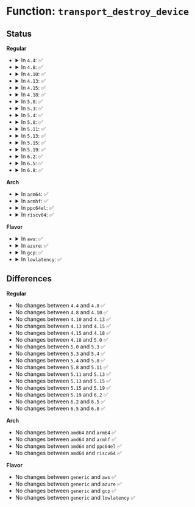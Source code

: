 # Function: <code>transport_destroy_device</code>

## Status
<b>Regular</b>
<ul>
<li>
<details>
<summary>In <code>4.4</code>: ✅</summary>

```c
void transport_destroy_device(struct device *dev);
```

**Collision:** Unique Global

**Inline:** No

**Transformation:** False

**Instances:**

```
In drivers/base/transport_class.c (ffffffff81550bf0)
Location: drivers/base/transport_class.c:276
Inline: False
Direct callers:
  - drivers/scsi/hosts.c:scsi_remove_host
  - drivers/scsi/scsi_scan.c:scsi_target_destroy
  - drivers/scsi/scsi_sysfs.c:__scsi_remove_device
  - drivers/ata/libata-transport.c:ata_tdev_delete
  - drivers/ata/libata-transport.c:ata_tlink_delete
  - drivers/ata/libata-transport.c:ata_tport_delete
  - drivers/ata/libata-transport.c:ata_tlink_add
  - drivers/ata/libata-transport.c:ata_tlink_add
  - drivers/ata/libata-transport.c:ata_tport_add
```
**Symbols:**

```
ffffffff81550bf0-ffffffff81550c07: transport_destroy_device (STB_GLOBAL)
```
</details>
</li>
<li>
<details>
<summary>In <code>4.8</code>: ✅</summary>

```c
void transport_destroy_device(struct device *dev);
```

**Collision:** Unique Global

**Inline:** No

**Transformation:** False

**Instances:**

```
In drivers/base/transport_class.c (ffffffff815a29f0)
Location: drivers/base/transport_class.c:276
Inline: False
Direct callers:
  - drivers/scsi/hosts.c:scsi_remove_host
  - drivers/scsi/scsi_scan.c:scsi_target_destroy
  - drivers/scsi/scsi_sysfs.c:__scsi_remove_device
  - drivers/ata/libata-transport.c:ata_tdev_delete
  - drivers/ata/libata-transport.c:ata_tlink_add
  - drivers/ata/libata-transport.c:ata_tlink_add
  - drivers/ata/libata-transport.c:ata_tlink_delete
  - drivers/ata/libata-transport.c:ata_tport_add
  - drivers/ata/libata-transport.c:ata_tport_delete
```
**Symbols:**

```
ffffffff815a29f0-ffffffff815a2a07: transport_destroy_device (STB_GLOBAL)
```
</details>
</li>
<li>
<details>
<summary>In <code>4.10</code>: ✅</summary>

```c
void transport_destroy_device(struct device *dev);
```

**Collision:** Unique Global

**Inline:** No

**Transformation:** False

**Instances:**

```
In drivers/base/transport_class.c (ffffffff815d1170)
Location: drivers/base/transport_class.c:276
Inline: False
Direct callers:
  - drivers/scsi/hosts.c:scsi_remove_host
  - drivers/scsi/scsi_scan.c:scsi_target_destroy
  - drivers/scsi/scsi_sysfs.c:__scsi_remove_device
  - drivers/ata/libata-transport.c:ata_tdev_delete
  - drivers/ata/libata-transport.c:ata_tlink_add
  - drivers/ata/libata-transport.c:ata_tlink_add
  - drivers/ata/libata-transport.c:ata_tlink_delete
  - drivers/ata/libata-transport.c:ata_tport_add
  - drivers/ata/libata-transport.c:ata_tport_delete
```
**Symbols:**

```
ffffffff815d1170-ffffffff815d1187: transport_destroy_device (STB_GLOBAL)
```
</details>
</li>
<li>
<details>
<summary>In <code>4.13</code>: ✅</summary>

```c
void transport_destroy_device(struct device *dev);
```

**Collision:** Unique Global

**Inline:** No

**Transformation:** False

**Instances:**

```
In drivers/base/transport_class.c (ffffffff815e5b10)
Location: drivers/base/transport_class.c:276
Inline: False
Direct callers:
  - drivers/scsi/hosts.c:scsi_remove_host
  - drivers/scsi/scsi_scan.c:scsi_target_destroy
  - drivers/scsi/scsi_sysfs.c:__scsi_remove_device
  - drivers/ata/libata-transport.c:ata_tdev_delete
  - drivers/ata/libata-transport.c:ata_tlink_add
  - drivers/ata/libata-transport.c:ata_tlink_add
  - drivers/ata/libata-transport.c:ata_tlink_delete
  - drivers/ata/libata-transport.c:ata_tport_add
  - drivers/ata/libata-transport.c:ata_tport_delete
```
**Symbols:**

```
ffffffff815e5b10-ffffffff815e5b27: transport_destroy_device (STB_GLOBAL)
```
</details>
</li>
<li>
<details>
<summary>In <code>4.15</code>: ✅</summary>

```c
void transport_destroy_device(struct device *dev);
```

**Collision:** Unique Global

**Inline:** No

**Transformation:** False

**Instances:**

```
In drivers/base/transport_class.c (ffffffff8164ce10)
Location: drivers/base/transport_class.c:276
Inline: False
Direct callers:
  - drivers/scsi/hosts.c:scsi_remove_host
  - drivers/scsi/scsi_scan.c:scsi_target_destroy
  - drivers/scsi/scsi_sysfs.c:__scsi_remove_device
  - drivers/ata/libata-transport.c:ata_tdev_delete
  - drivers/ata/libata-transport.c:ata_tlink_add
  - drivers/ata/libata-transport.c:ata_tlink_add
  - drivers/ata/libata-transport.c:ata_tlink_delete
  - drivers/ata/libata-transport.c:ata_tport_add
  - drivers/ata/libata-transport.c:ata_tport_delete
```
**Symbols:**

```
ffffffff8164ce10-ffffffff8164ce27: transport_destroy_device (STB_GLOBAL)
```
</details>
</li>
<li>
<details>
<summary>In <code>4.18</code>: ✅</summary>

```c
void transport_destroy_device(struct device *dev);
```

**Collision:** Unique Global

**Inline:** No

**Transformation:** False

**Instances:**

```
In drivers/base/transport_class.c (ffffffff816883f0)
Location: drivers/base/transport_class.c:275
Inline: False
Direct callers:
  - drivers/scsi/hosts.c:scsi_remove_host
  - drivers/scsi/scsi_scan.c:scsi_target_destroy
  - drivers/scsi/scsi_sysfs.c:__scsi_remove_device
  - drivers/ata/libata-transport.c:ata_tdev_delete
  - drivers/ata/libata-transport.c:ata_tlink_add
  - drivers/ata/libata-transport.c:ata_tlink_add
  - drivers/ata/libata-transport.c:ata_tlink_delete
  - drivers/ata/libata-transport.c:ata_tport_add
  - drivers/ata/libata-transport.c:ata_tport_delete
```
**Symbols:**

```
ffffffff816883f0-ffffffff81688407: transport_destroy_device (STB_GLOBAL)
```
</details>
</li>
<li>
<details>
<summary>In <code>5.0</code>: ✅</summary>

```c
void transport_destroy_device(struct device *dev);
```

**Collision:** Unique Global

**Inline:** No

**Transformation:** False

**Instances:**

```
In drivers/base/transport_class.c (ffffffff816a80e0)
Location: drivers/base/transport_class.c:275
Inline: False
Direct callers:
  - drivers/scsi/hosts.c:scsi_remove_host
  - drivers/scsi/scsi_scan.c:scsi_target_destroy
  - drivers/scsi/scsi_sysfs.c:__scsi_remove_device
  - drivers/ata/libata-transport.c:ata_tdev_delete
  - drivers/ata/libata-transport.c:ata_tlink_add
  - drivers/ata/libata-transport.c:ata_tlink_add
  - drivers/ata/libata-transport.c:ata_tlink_delete
  - drivers/ata/libata-transport.c:ata_tport_add
  - drivers/ata/libata-transport.c:ata_tport_delete
```
**Symbols:**

```
ffffffff816a80e0-ffffffff816a80f7: transport_destroy_device (STB_GLOBAL)
```
</details>
</li>
<li>
<details>
<summary>In <code>5.3</code>: ✅</summary>

```c
void transport_destroy_device(struct device *dev);
```

**Collision:** Unique Global

**Inline:** No

**Transformation:** False

**Instances:**

```
In drivers/base/transport_class.c (ffffffff816e12d0)
Location: drivers/base/transport_class.c:275
Inline: False
Direct callers:
  - drivers/scsi/hosts.c:scsi_remove_host
  - drivers/scsi/scsi_scan.c:scsi_target_destroy
  - drivers/scsi/scsi_sysfs.c:__scsi_remove_device
  - drivers/ata/libata-transport.c:ata_tdev_delete
  - drivers/ata/libata-transport.c:ata_tlink_add
  - drivers/ata/libata-transport.c:ata_tlink_add
  - drivers/ata/libata-transport.c:ata_tlink_delete
  - drivers/ata/libata-transport.c:ata_tport_add
  - drivers/ata/libata-transport.c:ata_tport_delete
```
**Symbols:**

```
ffffffff816e12d0-ffffffff816e12e7: transport_destroy_device (STB_GLOBAL)
```
</details>
</li>
<li>
<details>
<summary>In <code>5.4</code>: ✅</summary>

```c
void transport_destroy_device(struct device *dev);
```

**Collision:** Unique Global

**Inline:** No

**Transformation:** False

**Instances:**

```
In drivers/base/transport_class.c (ffffffff81705480)
Location: drivers/base/transport_class.c:275
Inline: False
Direct callers:
  - drivers/scsi/hosts.c:scsi_remove_host
  - drivers/scsi/scsi_scan.c:scsi_target_destroy
  - drivers/scsi/scsi_sysfs.c:__scsi_remove_device
  - drivers/ata/libata-transport.c:ata_tdev_delete
  - drivers/ata/libata-transport.c:ata_tlink_add
  - drivers/ata/libata-transport.c:ata_tlink_add
  - drivers/ata/libata-transport.c:ata_tlink_delete
  - drivers/ata/libata-transport.c:ata_tport_add
  - drivers/ata/libata-transport.c:ata_tport_delete
```
**Symbols:**

```
ffffffff81705480-ffffffff81705497: transport_destroy_device (STB_GLOBAL)
```
</details>
</li>
<li>
<details>
<summary>In <code>5.8</code>: ✅</summary>

```c
void transport_destroy_device(struct device *dev);
```

**Collision:** Unique Global

**Inline:** No

**Transformation:** False

**Instances:**

```
In drivers/base/transport_class.c (ffffffff817bfcf0)
Location: drivers/base/transport_class.c:280
Inline: False
Direct callers:
  - drivers/scsi/hosts.c:scsi_remove_host
  - drivers/scsi/scsi_scan.c:scsi_target_destroy
  - drivers/scsi/scsi_sysfs.c:__scsi_remove_device
  - drivers/ata/libata-transport.c:ata_tdev_add
  - drivers/ata/libata-transport.c:ata_tlink_add
  - drivers/ata/libata-transport.c:ata_tlink_add
  - drivers/ata/libata-transport.c:ata_tlink_delete
  - drivers/ata/libata-transport.c:ata_tlink_delete
  - drivers/ata/libata-transport.c:ata_tport_add
  - drivers/ata/libata-transport.c:ata_tport_delete
```
**Symbols:**

```
ffffffff817bfcf0-ffffffff817bfd07: transport_destroy_device (STB_GLOBAL)
```
</details>
</li>
<li>
<details>
<summary>In <code>5.11</code>: ✅</summary>

```c
void transport_destroy_device(struct device *dev);
```

**Collision:** Unique Global

**Inline:** No

**Transformation:** False

**Instances:**

```
In drivers/base/transport_class.c (ffffffff817d4bf0)
Location: drivers/base/transport_class.c:280
Inline: False
Direct callers:
  - drivers/scsi/hosts.c:scsi_remove_host
  - drivers/scsi/scsi_scan.c:scsi_target_destroy
  - drivers/scsi/scsi_sysfs.c:__scsi_remove_device
  - drivers/ata/libata-transport.c:ata_tdev_add
  - drivers/ata/libata-transport.c:ata_tlink_add
  - drivers/ata/libata-transport.c:ata_tlink_add
  - drivers/ata/libata-transport.c:ata_tlink_delete
  - drivers/ata/libata-transport.c:ata_tlink_delete
  - drivers/ata/libata-transport.c:ata_tport_add
  - drivers/ata/libata-transport.c:ata_tport_delete
```
**Symbols:**

```
ffffffff817d4bf0-ffffffff817d4c07: transport_destroy_device (STB_GLOBAL)
```
</details>
</li>
<li>
<details>
<summary>In <code>5.13</code>: ✅</summary>

```c
void transport_destroy_device(struct device *dev);
```

**Collision:** Unique Global

**Inline:** No

**Transformation:** False

**Instances:**

```
In drivers/base/transport_class.c (ffffffff817b8600)
Location: drivers/base/transport_class.c:280
Inline: False
Direct callers:
  - drivers/scsi/hosts.c:scsi_remove_host
  - drivers/scsi/scsi_scan.c:scsi_target_destroy
  - drivers/scsi/scsi_sysfs.c:__scsi_remove_device
  - drivers/ata/libata-transport.c:ata_tlink_add
  - drivers/ata/libata-transport.c:ata_tlink_add
  - drivers/ata/libata-transport.c:ata_tlink_add
  - drivers/ata/libata-transport.c:ata_tlink_delete
  - drivers/ata/libata-transport.c:ata_tlink_delete
  - drivers/ata/libata-transport.c:ata_tport_add
  - drivers/ata/libata-transport.c:ata_tport_delete
```
**Symbols:**

```
ffffffff817b8600-ffffffff817b8617: transport_destroy_device (STB_GLOBAL)
```
</details>
</li>
<li>
<details>
<summary>In <code>5.15</code>: ✅</summary>

```c
void transport_destroy_device(struct device *dev);
```

**Collision:** Unique Global

**Inline:** No

**Transformation:** False

**Instances:**

```
In drivers/base/transport_class.c (ffffffff81841fa0)
Location: drivers/base/transport_class.c:280
Inline: False
Direct callers:
  - drivers/scsi/hosts.c:scsi_remove_host
  - drivers/scsi/scsi_scan.c:scsi_target_destroy
  - drivers/scsi/scsi_sysfs.c:__scsi_remove_device
  - drivers/ata/libata-transport.c:ata_tlink_add
  - drivers/ata/libata-transport.c:ata_tlink_add
  - drivers/ata/libata-transport.c:ata_tlink_add
  - drivers/ata/libata-transport.c:ata_tlink_delete
  - drivers/ata/libata-transport.c:ata_tlink_delete
  - drivers/ata/libata-transport.c:ata_tport_add
  - drivers/ata/libata-transport.c:ata_tport_delete
```
**Symbols:**

```
ffffffff81841fa0-ffffffff81841fb7: transport_destroy_device (STB_GLOBAL)
```
</details>
</li>
<li>
<details>
<summary>In <code>5.19</code>: ✅</summary>

```c
void transport_destroy_device(struct device *dev);
```

**Collision:** Unique Global

**Inline:** No

**Transformation:** False

**Instances:**

```
In drivers/base/transport_class.c (ffffffff81985690)
Location: drivers/base/transport_class.c:280
Inline: False
Direct callers:
  - drivers/scsi/hosts.c:scsi_remove_host
  - drivers/scsi/scsi_scan.c:scsi_target_destroy
  - drivers/scsi/scsi_sysfs.c:__scsi_remove_device
  - drivers/ata/libata-transport.c:ata_tlink_add
  - drivers/ata/libata-transport.c:ata_tlink_add
  - drivers/ata/libata-transport.c:ata_tlink_add
  - drivers/ata/libata-transport.c:ata_tlink_delete
  - drivers/ata/libata-transport.c:ata_tlink_delete
  - drivers/ata/libata-transport.c:ata_tport_add
  - drivers/ata/libata-transport.c:ata_tport_delete
```
**Symbols:**

```
ffffffff81985690-ffffffff819856af: transport_destroy_device (STB_GLOBAL)
```
</details>
</li>
<li>
<details>
<summary>In <code>6.2</code>: ✅</summary>

```c
void transport_destroy_device(struct device *dev);
```

**Collision:** Unique Global

**Inline:** No

**Transformation:** False

**Instances:**

```
In drivers/base/transport_class.c (ffffffff81af3af0)
Location: drivers/base/transport_class.c:295
Inline: False
Direct callers:
  - drivers/scsi/hosts.c:scsi_remove_host
  - drivers/scsi/scsi_scan.c:scsi_target_destroy
  - drivers/scsi/scsi_sysfs.c:scsi_sysfs_add_host
  - drivers/scsi/scsi_sysfs.c:__scsi_remove_device
  - drivers/ata/libata-transport.c:ata_tlink_add
  - drivers/ata/libata-transport.c:ata_tlink_add
  - drivers/ata/libata-transport.c:ata_tlink_add
  - drivers/ata/libata-transport.c:ata_tlink_delete
  - drivers/ata/libata-transport.c:ata_tlink_delete
  - drivers/ata/libata-transport.c:ata_tport_add
  - drivers/ata/libata-transport.c:ata_tport_delete
```
**Symbols:**

```
ffffffff81af3af0-ffffffff81af3b0f: transport_destroy_device (STB_GLOBAL)
```
</details>
</li>
<li>
<details>
<summary>In <code>6.5</code>: ✅</summary>

```c
void transport_destroy_device(struct device *dev);
```

**Collision:** Unique Global

**Inline:** No

**Transformation:** False

**Instances:**

```
In drivers/base/transport_class.c (ffffffff81b41d00)
Location: drivers/base/transport_class.c:295
Inline: False
Direct callers:
  - drivers/scsi/hosts.c:scsi_remove_host
  - drivers/scsi/scsi_scan.c:scsi_target_destroy
  - drivers/scsi/scsi_sysfs.c:scsi_sysfs_add_host
  - drivers/scsi/scsi_sysfs.c:__scsi_remove_device
  - drivers/ata/libata-transport.c:ata_tlink_add
  - drivers/ata/libata-transport.c:ata_tlink_add
  - drivers/ata/libata-transport.c:ata_tlink_add
  - drivers/ata/libata-transport.c:ata_tlink_delete
  - drivers/ata/libata-transport.c:ata_tlink_delete
  - drivers/ata/libata-transport.c:ata_tport_add
  - drivers/ata/libata-transport.c:ata_tport_delete
```
**Symbols:**

```
ffffffff81b41d00-ffffffff81b41d1f: transport_destroy_device (STB_GLOBAL)
```
</details>
</li>
<li>
<details>
<summary>In <code>6.8</code>: ✅</summary>

```c
void transport_destroy_device(struct device *dev);
```

**Collision:** Unique Global

**Inline:** No

**Transformation:** False

**Instances:**

```
In drivers/base/transport_class.c (ffffffff81b99bd0)
Location: drivers/base/transport_class.c:295
Inline: False
Direct callers:
  - drivers/scsi/hosts.c:scsi_remove_host
  - drivers/scsi/scsi_scan.c:scsi_target_destroy
  - drivers/scsi/scsi_sysfs.c:scsi_sysfs_add_host
  - drivers/scsi/scsi_sysfs.c:__scsi_remove_device
  - drivers/ata/libata-transport.c:ata_tlink_add
  - drivers/ata/libata-transport.c:ata_tlink_add
  - drivers/ata/libata-transport.c:ata_tlink_add
  - drivers/ata/libata-transport.c:ata_tlink_delete
  - drivers/ata/libata-transport.c:ata_tlink_delete
  - drivers/ata/libata-transport.c:ata_tport_add
  - drivers/ata/libata-transport.c:ata_tport_delete
```
**Symbols:**

```
ffffffff81b99bd0-ffffffff81b99bef: transport_destroy_device (STB_GLOBAL)
```
</details>
</li>
</ul>
<b>Arch</b>
<ul>
<li>
<details>
<summary>In <code>arm64</code>: ✅</summary>

```c
void transport_destroy_device(struct device *dev);
```

**Collision:** Unique Global

**Inline:** No

**Transformation:** False

**Instances:**

```
In drivers/base/transport_class.c (ffff8000108f1c80)
Location: drivers/base/transport_class.c:275
Inline: False
Direct callers:
  - drivers/scsi/hosts.c:scsi_remove_host
  - drivers/scsi/scsi_scan.c:scsi_target_destroy
  - drivers/scsi/scsi_sysfs.c:__scsi_remove_device
  - drivers/ata/libata-transport.c:ata_tdev_delete
  - drivers/ata/libata-transport.c:ata_tlink_add
  - drivers/ata/libata-transport.c:ata_tlink_add
  - drivers/ata/libata-transport.c:ata_tlink_delete
  - drivers/ata/libata-transport.c:ata_tport_add
  - drivers/ata/libata-transport.c:ata_tport_delete
```
**Symbols:**

```
ffff8000108f1c80-ffff8000108f1cb4: transport_destroy_device (STB_GLOBAL)
```
</details>
</li>
<li>
<details>
<summary>In <code>armhf</code>: ✅</summary>

```c
void transport_destroy_device(struct device *dev);
```

**Collision:** Unique Global

**Inline:** No

**Transformation:** False

**Instances:**

```
In drivers/base/transport_class.c (c09deab8)
Location: drivers/base/transport_class.c:275
Inline: False
Direct callers:
  - drivers/scsi/hosts.c:scsi_remove_host
  - drivers/scsi/scsi_scan.c:scsi_target_destroy
  - drivers/scsi/scsi_sysfs.c:__scsi_remove_device
  - drivers/ata/libata-transport.c:ata_tdev_delete
  - drivers/ata/libata-transport.c:ata_tlink_add
  - drivers/ata/libata-transport.c:ata_tlink_add
  - drivers/ata/libata-transport.c:ata_tlink_delete
  - drivers/ata/libata-transport.c:ata_tport_add
  - drivers/ata/libata-transport.c:ata_tport_delete
```
**Symbols:**

```
c09deab8-c09deadc: transport_destroy_device (STB_GLOBAL)
```
</details>
</li>
<li>
<details>
<summary>In <code>ppc64el</code>: ✅</summary>

```c
void transport_destroy_device(struct device *dev);
```

**Collision:** Unique Global

**Inline:** No

**Transformation:** False

**Instances:**

```
In drivers/base/transport_class.c (c00000000098b3b0)
Location: drivers/base/transport_class.c:275
Inline: False
Direct callers:
  - drivers/scsi/hosts.c:scsi_remove_host
  - drivers/scsi/scsi_scan.c:scsi_target_destroy
  - drivers/scsi/scsi_sysfs.c:__scsi_remove_device
  - drivers/scsi/scsi_transport_srp.c:srp_rport_del
  - drivers/scsi/scsi_transport_srp.c:srp_rport_add
  - drivers/ata/libata-transport.c:ata_tdev_delete
  - drivers/ata/libata-transport.c:ata_tlink_add
  - drivers/ata/libata-transport.c:ata_tlink_add
  - drivers/ata/libata-transport.c:ata_tlink_delete
  - drivers/ata/libata-transport.c:ata_tport_add
  - drivers/ata/libata-transport.c:ata_tport_delete
```
**Symbols:**

```
c00000000098b3b0-c00000000098b3ec: transport_destroy_device (STB_GLOBAL)
```
</details>
</li>
<li>
<details>
<summary>In <code>riscv64</code>: ✅</summary>

```c
void transport_destroy_device(struct device *dev);
```

**Collision:** Unique Global

**Inline:** No

**Transformation:** False

**Instances:**

```
In drivers/base/transport_class.c (ffffffe00058396e)
Location: drivers/base/transport_class.c:275
Inline: False
Direct callers:
  - drivers/scsi/hosts.c:scsi_remove_host
  - drivers/scsi/scsi_scan.c:scsi_target_destroy
  - drivers/scsi/scsi_sysfs.c:__scsi_remove_device
  - drivers/ata/libata-transport.c:ata_tdev_delete
  - drivers/ata/libata-transport.c:ata_tlink_add
  - drivers/ata/libata-transport.c:ata_tlink_add
  - drivers/ata/libata-transport.c:ata_tlink_delete
  - drivers/ata/libata-transport.c:ata_tport_add
  - drivers/ata/libata-transport.c:ata_tport_delete
```
**Symbols:**

```
ffffffe00058396e-ffffffe0005839a0: transport_destroy_device (STB_GLOBAL)
```
</details>
</li>
</ul>
<b>Flavor</b>
<ul>
<li>
<details>
<summary>In <code>aws</code>: ✅</summary>

```c
void transport_destroy_device(struct device *dev);
```

**Collision:** Unique Global

**Inline:** No

**Transformation:** False

**Instances:**

```
In drivers/base/transport_class.c (ffffffff816cabd0)
Location: drivers/base/transport_class.c:275
Inline: False
Direct callers:
  - drivers/scsi/hosts.c:scsi_remove_host
  - drivers/scsi/scsi_scan.c:scsi_target_destroy
  - drivers/scsi/scsi_sysfs.c:__scsi_remove_device
  - drivers/ata/libata-transport.c:ata_tdev_delete
  - drivers/ata/libata-transport.c:ata_tlink_add
  - drivers/ata/libata-transport.c:ata_tlink_add
  - drivers/ata/libata-transport.c:ata_tlink_delete
  - drivers/ata/libata-transport.c:ata_tport_add
  - drivers/ata/libata-transport.c:ata_tport_delete
```
**Symbols:**

```
ffffffff816cabd0-ffffffff816cabe7: transport_destroy_device (STB_GLOBAL)
```
</details>
</li>
<li>
<details>
<summary>In <code>azure</code>: ✅</summary>

```c
void transport_destroy_device(struct device *dev);
```

**Collision:** Unique Global

**Inline:** No

**Transformation:** False

**Instances:**

```
In drivers/base/transport_class.c (ffffffff816a5f00)
Location: drivers/base/transport_class.c:275
Inline: False
Direct callers:
  - drivers/scsi/hosts.c:scsi_remove_host
  - drivers/scsi/scsi_scan.c:scsi_target_destroy
  - drivers/scsi/scsi_sysfs.c:__scsi_remove_device
  - drivers/scsi/scsi_transport_fc.c:fc_vport_terminate
  - drivers/scsi/scsi_transport_fc.c:fc_vport_setup
  - drivers/scsi/scsi_transport_fc.c:fc_remote_port_create
  - drivers/scsi/scsi_transport_fc.c:fc_rport_final_delete
  - drivers/ata/libata-transport.c:ata_tdev_delete
  - drivers/ata/libata-transport.c:ata_tlink_add
  - drivers/ata/libata-transport.c:ata_tlink_add
  - drivers/ata/libata-transport.c:ata_tlink_delete
  - drivers/ata/libata-transport.c:ata_tport_add
  - drivers/ata/libata-transport.c:ata_tport_delete
```
**Symbols:**

```
ffffffff816a5f00-ffffffff816a5f17: transport_destroy_device (STB_GLOBAL)
```
</details>
</li>
<li>
<details>
<summary>In <code>gcp</code>: ✅</summary>

```c
void transport_destroy_device(struct device *dev);
```

**Collision:** Unique Global

**Inline:** No

**Transformation:** False

**Instances:**

```
In drivers/base/transport_class.c (ffffffff816f9140)
Location: drivers/base/transport_class.c:275
Inline: False
Direct callers:
  - drivers/scsi/hosts.c:scsi_remove_host
  - drivers/scsi/scsi_scan.c:scsi_target_destroy
  - drivers/scsi/scsi_sysfs.c:__scsi_remove_device
  - drivers/ata/libata-transport.c:ata_tdev_delete
  - drivers/ata/libata-transport.c:ata_tlink_add
  - drivers/ata/libata-transport.c:ata_tlink_add
  - drivers/ata/libata-transport.c:ata_tlink_delete
  - drivers/ata/libata-transport.c:ata_tport_add
  - drivers/ata/libata-transport.c:ata_tport_delete
```
**Symbols:**

```
ffffffff816f9140-ffffffff816f9157: transport_destroy_device (STB_GLOBAL)
```
</details>
</li>
<li>
<details>
<summary>In <code>lowlatency</code>: ✅</summary>

```c
void transport_destroy_device(struct device *dev);
```

**Collision:** Unique Global

**Inline:** No

**Transformation:** False

**Instances:**

```
In drivers/base/transport_class.c (ffffffff817139e0)
Location: drivers/base/transport_class.c:275
Inline: False
Direct callers:
  - drivers/scsi/hosts.c:scsi_remove_host
  - drivers/scsi/scsi_scan.c:scsi_target_destroy
  - drivers/scsi/scsi_sysfs.c:__scsi_remove_device
  - drivers/ata/libata-transport.c:ata_tdev_delete
  - drivers/ata/libata-transport.c:ata_tlink_add
  - drivers/ata/libata-transport.c:ata_tlink_add
  - drivers/ata/libata-transport.c:ata_tlink_delete
  - drivers/ata/libata-transport.c:ata_tport_add
  - drivers/ata/libata-transport.c:ata_tport_delete
```
**Symbols:**

```
ffffffff817139e0-ffffffff817139f7: transport_destroy_device (STB_GLOBAL)
```
</details>
</li>
</ul>

## Differences
<b>Regular</b>
<ul>
<li>
No changes between <code>4.4</code> and <code>4.8</code> ✅
</li>
<li>
No changes between <code>4.8</code> and <code>4.10</code> ✅
</li>
<li>
No changes between <code>4.10</code> and <code>4.13</code> ✅
</li>
<li>
No changes between <code>4.13</code> and <code>4.15</code> ✅
</li>
<li>
No changes between <code>4.15</code> and <code>4.18</code> ✅
</li>
<li>
No changes between <code>4.18</code> and <code>5.0</code> ✅
</li>
<li>
No changes between <code>5.0</code> and <code>5.3</code> ✅
</li>
<li>
No changes between <code>5.3</code> and <code>5.4</code> ✅
</li>
<li>
No changes between <code>5.4</code> and <code>5.8</code> ✅
</li>
<li>
No changes between <code>5.8</code> and <code>5.11</code> ✅
</li>
<li>
No changes between <code>5.11</code> and <code>5.13</code> ✅
</li>
<li>
No changes between <code>5.13</code> and <code>5.15</code> ✅
</li>
<li>
No changes between <code>5.15</code> and <code>5.19</code> ✅
</li>
<li>
No changes between <code>5.19</code> and <code>6.2</code> ✅
</li>
<li>
No changes between <code>6.2</code> and <code>6.5</code> ✅
</li>
<li>
No changes between <code>6.5</code> and <code>6.8</code> ✅
</li>
</ul>
<b>Arch</b>
<ul>
<li>
No changes between <code>amd64</code> and <code>arm64</code> ✅
</li>
<li>
No changes between <code>amd64</code> and <code>armhf</code> ✅
</li>
<li>
No changes between <code>amd64</code> and <code>ppc64el</code> ✅
</li>
<li>
No changes between <code>amd64</code> and <code>riscv64</code> ✅
</li>
</ul>
<b>Flavor</b>
<ul>
<li>
No changes between <code>generic</code> and <code>aws</code> ✅
</li>
<li>
No changes between <code>generic</code> and <code>azure</code> ✅
</li>
<li>
No changes between <code>generic</code> and <code>gcp</code> ✅
</li>
<li>
No changes between <code>generic</code> and <code>lowlatency</code> ✅
</li>
</ul>
